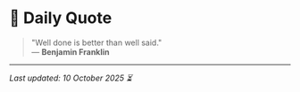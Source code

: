 # 📜 Daily Quote

> "Well done is better than well said."  
> — **Benjamin Franklin**

---

_Last updated: 10 October 2025 ⏳_
